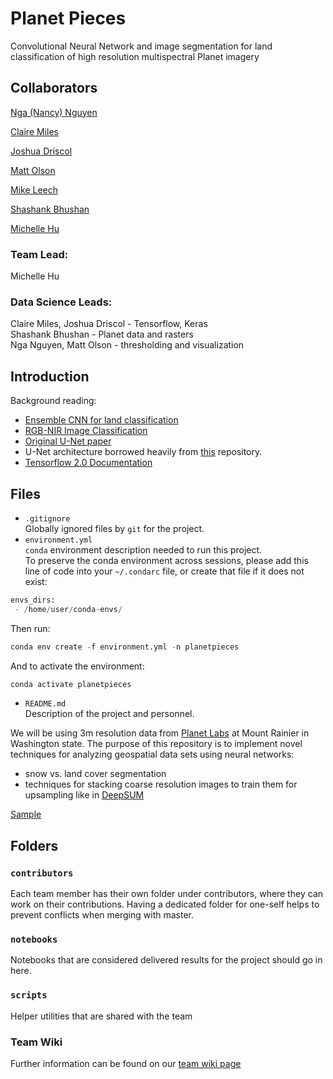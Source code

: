 # Planet Pieces
Convolutional Neural Network and image segmentation for land classification of high resolution multispectral Planet imagery   

## Collaborators  
[Nga (Nancy) Nguyen](https://github.com/NgaNguyen87)
  
[Claire Miles](https://github.com/clairemiles)  

[Joshua Driscol](https://github.com/Jakidxav)

[Matt Olson](https://github.com/mattols)

[Mike Leech](https://github.com/mikeleech)

[Shashank Bhushan](https://github.com/ShashankBice)

[Michelle Hu](https://github.com/jmichellehu)


### Team Lead:  
Michelle Hu

### Data Science Leads:  
Claire Miles, Joshua Driscol - Tensorflow, Keras  
Shashank Bhushan - Planet data and rasters  
Nga Nguyen, Matt Olson - thresholding and visualization

## Introduction
Background reading:
- [Ensemble CNN for land classification](https://ieeexplore.ieee.org/abstract/document/8334746)
- [RGB-NIR Image Classification](https://ieeexplore.ieee.org/document/8630948)
- [Original U-Net paper](https://arxiv.org/pdf/1505.04597.pdf)
- U-Net architecture borrowed heavily from [this](https://github.com/zizhaozhang/unet-tensorflow-keras/blob/master/model.py) repository.
- [Tensorflow 2.0 Documentation](https://www.tensorflow.org/beta/)

## Files

* `.gitignore`
<br> Globally ignored files by `git` for the project.  
* `environment.yml`
<br> `conda` environment description needed to run this project.  
To preserve the conda environment across sessions, please add this line of code into your `~/.condarc` file, or create that file if it does not exist:
```python
envs_dirs:
 - /home/user/conda-envs/
```

Then run:
```python
conda env create -f environment.yml -n planetpieces
```

And to activate the environment:
```python
conda activate planetpieces
```

* `README.md`
<br> Description of the project and personnel. 

We will be using 3m resolution data from [Planet Labs](https://www.planet.com/) at Mount Rainier in Washington state. The purpose of this repository is to implement novel techniques for analyzing geospatial data sets using neural networks:
- snow vs. land cover segmentation
- techniques for stacking coarse resolution images to train them for upsampling like in [DeepSUM](https://github.com/diegovalsesia/deepsum) 

[Sample](https://geohackweek.github.io/wiki/github_project_management.html#project-guidelines)


## Folders

### `contributors`
Each team member has their own folder under contributors, where they can work on their contributions. Having a dedicated folder for one-self helps to prevent conflicts when merging with master.  

### `notebooks`
Notebooks that are considered delivered results for the project should go in here.  

### `scripts`
Helper utilities that are shared with the team  


### Team Wiki
Further information can be found on our [team wiki page](https://github.com/geohackweek/ghw2019_planetpieces/wiki)

